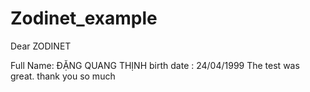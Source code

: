# Zodinet_example
Dear ZODINET

Full Name: ĐẶNG QUANG THỊNH
birth date : 24/04/1999 
The test was great. thank you so much
